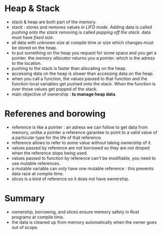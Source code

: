 # Heap & Stack

- stack & heap are both part of the memory.
- stack : stores and removes values *in LIFO mode*. Adding data is called *pushing onto the stack* removing is called *popping off the stack*. data must have *fixed size*.
- all data with unknown size at compile time or size which changes must be stored on the heap.
- to put something on the heap you request for some space and you get a pointer. the *memory allocator* returns you a pointer.
which is the adress to the location.
- pushing to the stack is faster than allocating on the heap.
- accessing data on the heap is slower than accessing data on the heap.
- when you call a function, the values passed to that function and the function local variables get pushed onto the stack. When the function is over those values get popped of the stack.
- main objective of ownership : **to manage heap data**.

# Referenes and borowing

- reference is like a pointer : an adress we can follow to get data from memory, unlike a pointer a reference garantee to point to a valid value of a particular type for the life of that reference.
- reference allows to refer to some value without taking ownership of it.
- values passed by reference are not borrowed so they are not droped when the reference stops being used.
- values passed to function by reference can't be modifiable, you need to use mutable references.
- a mutable variable can only have one mutable reference : this prevents data race at compile time.
- slices is a kind of reference so it does not have ownership.

# Summary
- ownership, borrowing, and slices ensure memory safety in Rust programs at compile time.
- the data is cleaned up from memory automatically when the owner goes out of scope.